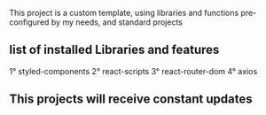 This project is a custom template, using libraries and functions pre-configured by my needs, and standard projects

## list of installed Libraries and features

1° styled-components
2° react-scripts
3° react-router-dom
4° axios

## This projects will receive constant updates
